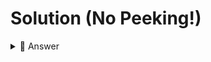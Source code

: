 # Solution (No Peeking!)

<details> <summary> 👀 Answer  </summary>
  
``` python

days_this_year = int(input("How many days are in this year?"))

days_in_year = 365
days_in_leapyear = 366
hours_in_day = 24
minutes_in_hour = 60
seconds_in_minute = 60


result = days_in_year * hours_in_day * minutes_in_hour * seconds_in_minute

leapyear_result = days_in_leapyear * hours_in_day * minutes_in_hour * seconds_in_minute


if days_this_year == 366:
  print("Number of seconds in a leap year are", leapyear_result)
else:
  print("Number of seconds in a year are", result)

  ```
  </details>